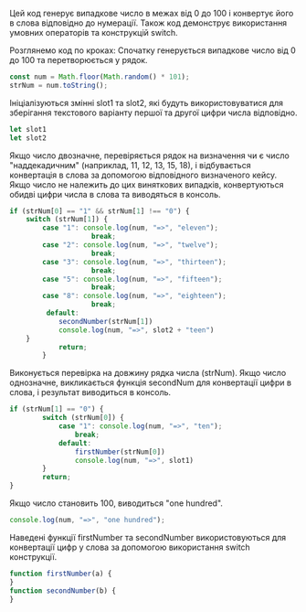 Цей код генерує випадкове число в межах від 0 до 100 і конвертує його в слова відповідно до нумерації. Також код демонструє використання умовних операторів та конструкцій switch.

Розглянемо код по кроках:
Спочатку генерується випадкове число від 0 до 100 та перетворюється у рядок.
```javascript
const num = Math.floor(Math.random() * 101);
strNum = num.toString();
```

Ініціалізуються змінні slot1 та slot2, які будуть використовуватися для зберігання текстового варіанту першої та другої цифри числа відповідно.
```javascript
let slot1
let slot2
```


Якщо число двозначне, перевіряється рядок на визначення чи є число "наддекадичним" (наприклад, 11, 12, 13, 15, 18), і відбувається конвертація в слова за допомогою відповідного визначеного кейсу. Якщо число не належить до цих виняткових випадків, конвертуються обидві цифри числа в слова та виводяться в консоль.
```javascript
if (strNum[0] == "1" && strNum[1] !== "0") {
    switch (strNum[1]) {
        case "1": console.log(num, "=>", "eleven");
                    break;
        case "2": console.log(num, "=>", "twelve");
                    break;
        case "3": console.log(num, "=>", "thirteen");
                    break;
        case "5": console.log(num, "=>", "fifteen");
                    break;
        case "8": console.log(num, "=>", "eighteen");
                    break;
         default:
            secondNumber(strNum[1])
            console.log(num, "=>", slot2 + "teen")
    }
            return;
        }
```

Виконується перевірка на довжину рядка числа (strNum). Якщо число однозначне, викликається функція secondNum для конвертації цифри в слова, і результат виводиться в консоль.
```javascript
if (strNum[1] == "0") {
        switch (strNum[0]) {
            case "1": console.log(num, "=>", "ten");
                break;
            default:
                firstNumber(strNum[0])
                console.log(num, "=>", slot1)
        }
        return;
}
```


Якщо число становить 100, виводиться "one hundred".
```javascript
console.log(num, "=>", "one hundred");
```

Наведені функції firstNumber та secondNumber використовуються для конвертації цифр у слова за допомогою використання switch конструкції.
```javascript
function firstNumber(a) {
}
function secondNumber(b) {
}
```

